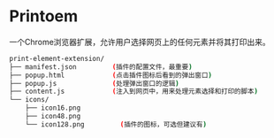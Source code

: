 # Printoem

一个Chrome浏览器扩展，允许用户选择网页上的任何元素并将其打印出来。

```bash
print-element-extension/
├── manifest.json         (插件的配置文件，最重要)
├── popup.html            (点击插件图标后看到的弹出窗口)
├── popup.js              (处理弹出窗口的逻辑)
├── content.js            (注入到网页中，用来处理元素选择和打印的脚本)
└── icons/
    ├── icon16.png
    ├── icon48.png
    └── icon128.png         (插件的图标，可选但建议有)
```